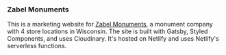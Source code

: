 ### Zabel Monuments

This is a marketing website for [Zabel Monuments](https://zabelmonuments.com/), a monument company with 4 store locations in Wisconsin. The site is built with Gatsby, Styled Components, and uses Cloudinary. It's hosted on Netlify and uses Netlify's serverless functions.
